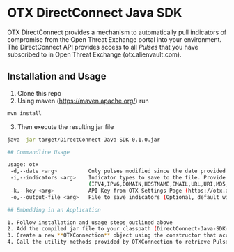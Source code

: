 # OTX DirectConnect Java SDK
OTX DirectConnect provides a mechanism to automatically pull indicators of compromise from the Open Threat Exchange portal into your environment.  The DirectConnect API provides access to all _Pulses_ that you have subscribed to in Open Threat Exchange (otx.alienvault.com).

## Installation and Usage
1. Clone this repo
2. Using maven (https://maven.apache.org/) run
``` bash
mvn install
```
3. Then execute the resulting jar file
``` bash
java -jar target/DirectConnect-Java-SDK-0.1.0.jar

## Commandline Usage

usage: otx
 -d,--date <arg>          Only pulses modified since the date provided will be downloaded
 -i,--indicators <arg>    Indicator types to save to the file. Provide a comma separated string of indicators
                          (IPV4,IPV6,DOMAIN,HOSTNAME,EMAIL,URL,URI,MD5,SHA1,SHA256,PEHASH,IMPHASH,CIDR,PATH,MUTEX,CVE)
 -k,--key <arg>           API Key from OTX Settings Page (https://otx.alienvault.com/settings/).
 -o,--output-file <arg>   File to save indicators (Optional, default will write to console)

## Embedding in an Application

1. Follow installation and usage steps outlined above
2. Add the compiled jar file to your classpath (DirectConnect-Java-SDK-0.1.0.jar)
3. Create a new **OTXConnection** object using the constructor that accepts an API key
4. Call the utility methods provided by OTXConnection to retrieve Pulses